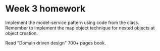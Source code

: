 # Week 3 homework

Implement the model-service pattern using code from the class.  
Remember to implement the map object technique for nested
objects at object creation.

Read "Domain driven design" 700+ pages book.
